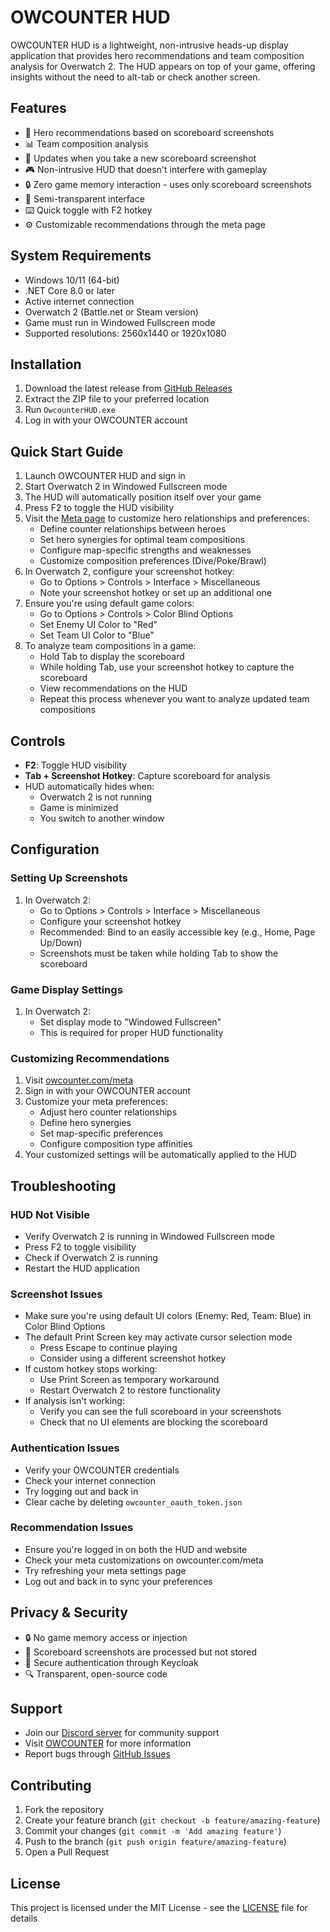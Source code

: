 ﻿# OWCOUNTER HUD

OWCOUNTER HUD is a lightweight, non-intrusive heads-up display application that provides hero recommendations and team composition analysis for Overwatch 2. The HUD appears on top of your game, offering insights without the need to alt-tab or check another screen.

## Features

- 🎯 Hero recommendations based on scoreboard screenshots
- 📊 Team composition analysis
- 🔄 Updates when you take a new scoreboard screenshot
- 🎮 Non-intrusive HUD that doesn't interfere with gameplay
- 🔒 Zero game memory interaction - uses only scoreboard screenshots
- 🎨 Semi-transparent interface
- ⌨️ Quick toggle with F2 hotkey
- ⚙️ Customizable recommendations through the meta page

## System Requirements

- Windows 10/11 (64-bit)
- .NET Core 8.0 or later
- Active internet connection
- Overwatch 2 (Battle.net or Steam version)
- Game must run in Windowed Fullscreen mode
- Supported resolutions: 2560x1440 or 1920x1080

## Installation

1. Download the latest release from [GitHub Releases](https://github.com/owcounter/hud/releases)
2. Extract the ZIP file to your preferred location
3. Run `OwcounterHUD.exe`
4. Log in with your OWCOUNTER account

## Quick Start Guide

1. Launch OWCOUNTER HUD and sign in
2. Start Overwatch 2 in Windowed Fullscreen mode
3. The HUD will automatically position itself over your game
4. Press F2 to toggle the HUD visibility
5. Visit the [Meta page](https://owcounter.com/meta) to customize hero relationships and preferences:
   - Define counter relationships between heroes
   - Set hero synergies for optimal team compositions
   - Configure map-specific strengths and weaknesses
   - Customize composition preferences (Dive/Poke/Brawl)
6. In Overwatch 2, configure your screenshot hotkey:
   - Go to Options > Controls > Interface > Miscellaneous
   - Note your screenshot hotkey or set up an additional one
7. Ensure you're using default game colors:
   - Go to Options > Controls > Color Blind Options
   - Set Enemy UI Color to "Red"
   - Set Team UI Color to "Blue"
8. To analyze team compositions in a game:
   - Hold Tab to display the scoreboard
   - While holding Tab, use your screenshot hotkey to capture the scoreboard
   - View recommendations on the HUD
   - Repeat this process whenever you want to analyze updated team compositions

## Controls

- **F2**: Toggle HUD visibility
- **Tab + Screenshot Hotkey**: Capture scoreboard for analysis
- HUD automatically hides when:
  - Overwatch 2 is not running
  - Game is minimized
  - You switch to another window

## Configuration

### Setting Up Screenshots

1. In Overwatch 2:
   - Go to Options > Controls > Interface > Miscellaneous
   - Configure your screenshot hotkey
   - Recommended: Bind to an easily accessible key (e.g., Home, Page Up/Down)
   - Screenshots must be taken while holding Tab to show the scoreboard

### Game Display Settings

1. In Overwatch 2:
   - Set display mode to "Windowed Fullscreen"
   - This is required for proper HUD functionality

### Customizing Recommendations

1. Visit [owcounter.com/meta](https://owcounter.com/meta)
2. Sign in with your OWCOUNTER account
3. Customize your meta preferences:
   - Adjust hero counter relationships
   - Define hero synergies
   - Set map-specific preferences
   - Configure composition type affinities
4. Your customized settings will be automatically applied to the HUD

## Troubleshooting

### HUD Not Visible
- Verify Overwatch 2 is running in Windowed Fullscreen mode
- Press F2 to toggle visibility
- Check if Overwatch 2 is running
- Restart the HUD application

### Screenshot Issues
- Make sure you're using default UI colors (Enemy: Red, Team: Blue) in Color Blind Options
- The default Print Screen key may activate cursor selection mode
  - Press Escape to continue playing
  - Consider using a different screenshot hotkey
- If custom hotkey stops working:
  - Use Print Screen as temporary workaround
  - Restart Overwatch 2 to restore functionality
- If analysis isn't working:
  - Verify you can see the full scoreboard in your screenshots
  - Check that no UI elements are blocking the scoreboard

### Authentication Issues
- Verify your OWCOUNTER credentials
- Check your internet connection
- Try logging out and back in
- Clear cache by deleting `owcounter_oauth_token.json`

### Recommendation Issues
- Ensure you're logged in on both the HUD and website
- Check your meta customizations on owcounter.com/meta
- Try refreshing your meta settings page
- Log out and back in to sync your preferences

## Privacy & Security

- 🔒 No game memory access or injection
- 📸 Scoreboard screenshots are processed but not stored
- 🔐 Secure authentication through Keycloak
- 🔍 Transparent, open-source code

## Support

- Join our [Discord server](https://discord.gg/nDA9CAkwbQ) for community support
- Visit [OWCOUNTER](https://owcounter.com) for more information
- Report bugs through [GitHub Issues](https://github.com/owcounter/hud/issues)

## Contributing

1. Fork the repository
2. Create your feature branch (`git checkout -b feature/amazing-feature`)
3. Commit your changes (`git commit -m 'Add amazing feature'`)
4. Push to the branch (`git push origin feature/amazing-feature`)
5. Open a Pull Request

## License

This project is licensed under the MIT License - see the [LICENSE](LICENSE) file for details
